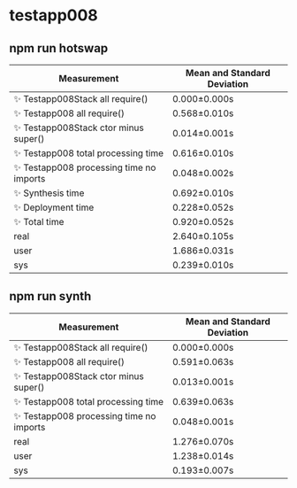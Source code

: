 # testapp008


## npm run hotswap


| Measurement | Mean and Standard Deviation |
| ----------- | --------------------------- |
| ✨  Testapp008Stack all require() | 0.000&pm;0.000s |
| ✨  Testapp008 all require() | 0.568&pm;0.010s |
| ✨  Testapp008Stack ctor minus super() | 0.014&pm;0.001s |
| ✨  Testapp008 total processing time | 0.616&pm;0.010s |
| ✨  Testapp008 processing time no imports | 0.048&pm;0.002s |
| ✨  Synthesis time | 0.692&pm;0.010s |
| ✨  Deployment time | 0.228&pm;0.052s |
| ✨  Total time | 0.920&pm;0.052s |
| real | 2.640&pm;0.105s |
| user | 1.686&pm;0.031s |
| sys | 0.239&pm;0.010s |


## npm run synth


| Measurement | Mean and Standard Deviation |
| ----------- | --------------------------- |
| ✨  Testapp008Stack all require() | 0.000&pm;0.000s |
| ✨  Testapp008 all require() | 0.591&pm;0.063s |
| ✨  Testapp008Stack ctor minus super() | 0.013&pm;0.001s |
| ✨  Testapp008 total processing time | 0.639&pm;0.063s |
| ✨  Testapp008 processing time no imports | 0.048&pm;0.001s |
| real | 1.276&pm;0.070s |
| user | 1.238&pm;0.014s |
| sys | 0.193&pm;0.007s |

